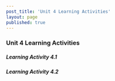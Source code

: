 ```yaml
---
post_title: 'Unit 4 Learning Activities'
layout: page
published: true
---
```

### Unit 4 Learning Activities

##### Learning Activity 4.1

##### Learning Activity 4.2



